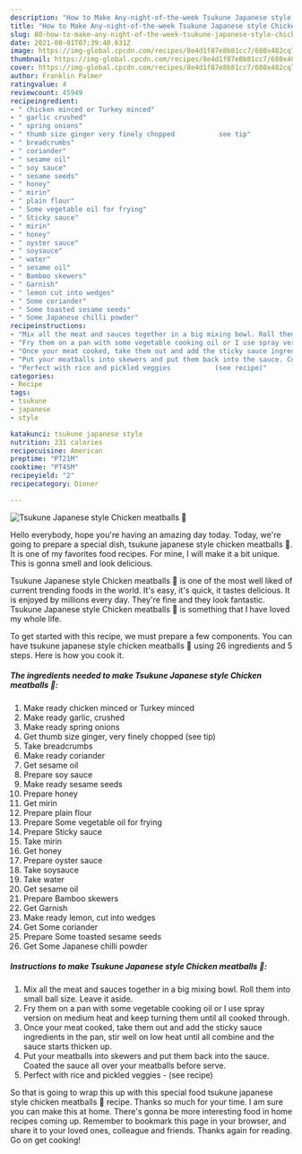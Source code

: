 ```yaml
---
description: "How to Make Any-night-of-the-week Tsukune Japanese style Chicken meatballs 🍡"
title: "How to Make Any-night-of-the-week Tsukune Japanese style Chicken meatballs 🍡"
slug: 80-how-to-make-any-night-of-the-week-tsukune-japanese-style-chicken-meatballs
date: 2021-08-01T07:39:40.631Z
image: https://img-global.cpcdn.com/recipes/8e4d1f87e8b81cc7/680x482cq70/tsukune-japanese-style-chicken-meatballs-recipe-main-photo.jpg
thumbnail: https://img-global.cpcdn.com/recipes/8e4d1f87e8b81cc7/680x482cq70/tsukune-japanese-style-chicken-meatballs-recipe-main-photo.jpg
cover: https://img-global.cpcdn.com/recipes/8e4d1f87e8b81cc7/680x482cq70/tsukune-japanese-style-chicken-meatballs-recipe-main-photo.jpg
author: Franklin Palmer
ratingvalue: 4
reviewcount: 45949
recipeingredient:
- " chicken minced or Turkey minced"
- " garlic crushed"
- " spring onions"
- " thumb size ginger very finely chopped           see tip"
- " breadcrumbs"
- " coriander"
- " sesame oil"
- " soy sauce"
- " sesame seeds"
- " honey"
- " mirin"
- " plain flour"
- " Some vegetable oil for frying"
- " Sticky sauce"
- " mirin"
- " honey"
- " oyster sauce"
- " soysauce"
- " water"
- " sesame oil"
- " Bamboo skewers"
- " Garnish"
- " lemon cut into wedges"
- " Some coriander"
- " Some toasted sesame seeds"
- " Some Japanese chilli powder"
recipeinstructions:
- "Mix all the meat and sauces together in a big mixing bowl. Roll them into small ball size. Leave it aside."
- "Fry them on a pan with some vegetable cooking oil or I use spray version on medium heat and keep turning them until all cooked through."
- "Once your meat cooked, take them out and add the sticky sauce ingredients in the pan, stir well on low heat until all combine and the sauce starts thicken up."
- "Put your meatballs into skewers and put them back into the sauce. Coated the sauce all over your meatballs before serve."
- "Perfect with rice and pickled veggies           (see recipe)"
categories:
- Recipe
tags:
- tsukune
- japanese
- style

katakunci: tsukune japanese style 
nutrition: 231 calories
recipecuisine: American
preptime: "PT21M"
cooktime: "PT45M"
recipeyield: "2"
recipecategory: Dinner

---
```



![Tsukune Japanese style Chicken meatballs 🍡](https://img-global.cpcdn.com/recipes/8e4d1f87e8b81cc7/680x482cq70/tsukune-japanese-style-chicken-meatballs-recipe-main-photo.jpg)

Hello everybody, hope you're having an amazing day today. Today, we're going to prepare a special dish, tsukune japanese style chicken meatballs 🍡. It is one of my favorites food recipes. For mine, I will make it a bit unique. This is gonna smell and look delicious.

Tsukune Japanese style Chicken meatballs 🍡 is one of the most well liked of current trending foods in the world. It's easy, it's quick, it tastes delicious. It is enjoyed by millions every day. They're fine and they look fantastic. Tsukune Japanese style Chicken meatballs 🍡 is something that I have loved my whole life.




To get started with this recipe, we must prepare a few components. You can have tsukune japanese style chicken meatballs 🍡 using 26 ingredients and 5 steps. Here is how you cook it.

<!--inarticleads1-->

##### The ingredients needed to make Tsukune Japanese style Chicken meatballs 🍡:

1. Make ready  chicken minced or Turkey minced
1. Make ready  garlic, crushed
1. Make ready  spring onions
1. Get  thumb size ginger, very finely chopped           (see tip)
1. Take  breadcrumbs
1. Make ready  coriander
1. Get  sesame oil
1. Prepare  soy sauce
1. Make ready  sesame seeds
1. Prepare  honey
1. Get  mirin
1. Prepare  plain flour
1. Prepare  Some vegetable oil for frying
1. Prepare  Sticky sauce
1. Take  mirin
1. Get  honey
1. Prepare  oyster sauce
1. Take  soysauce
1. Take  water
1. Get  sesame oil
1. Prepare  Bamboo skewers
1. Get  Garnish
1. Make ready  lemon, cut into wedges
1. Get  Some coriander
1. Prepare  Some toasted sesame seeds
1. Get  Some Japanese chilli powder




<!--inarticleads2-->

##### Instructions to make Tsukune Japanese style Chicken meatballs 🍡:

1. Mix all the meat and sauces together in a big mixing bowl. Roll them into small ball size. Leave it aside.
1. Fry them on a pan with some vegetable cooking oil or I use spray version on medium heat and keep turning them until all cooked through.
1. Once your meat cooked, take them out and add the sticky sauce ingredients in the pan, stir well on low heat until all combine and the sauce starts thicken up.
1. Put your meatballs into skewers and put them back into the sauce. Coated the sauce all over your meatballs before serve.
1. Perfect with rice and pickled veggies -           (see recipe)




So that is going to wrap this up with this special food tsukune japanese style chicken meatballs 🍡 recipe. Thanks so much for your time. I am sure you can make this at home. There's gonna be more interesting food in home recipes coming up. Remember to bookmark this page in your browser, and share it to your loved ones, colleague and friends. Thanks again for reading. Go on get cooking!
